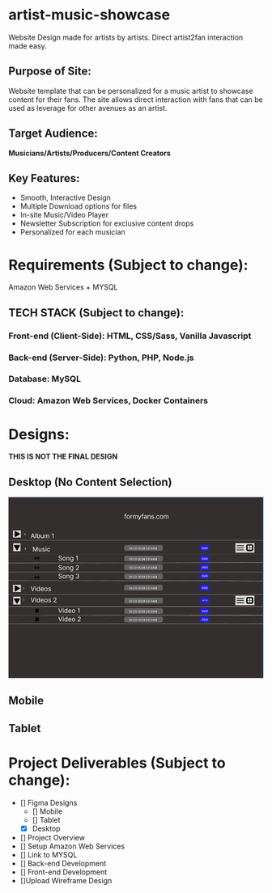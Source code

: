 # artist-music-showcase
Website Design made for artists by artists. Direct artist2fan interaction made easy.

## Purpose of Site:

Website template that can be personalized for a music artist to showcase content for their fans. The site allows direct interaction with fans that can be used as leverage for other avenues as an artist.


## Target Audience: 

**Musicians/Artists/Producers/Content Creators**

## Key Features: 

- Smooth, Interactive Design 
- Multiple Download options for files
- In-site Music/Video Player 
- Newsletter Subscription for exclusive content drops
- Personalized for each musician

# Requirements (Subject to change):

Amazon Web Services + MYSQL


## TECH STACK (Subject to change): 

### Front-end (Client-Side): HTML, CSS/Sass, Vanilla Javascript
### Back-end (Server-Side): Python, PHP, Node.js
### Database: MySQL
### Cloud: Amazon Web Services, Docker Containers

# Designs:
**THIS IS NOT THE FINAL DESIGN** 

## Desktop (No Content Selection)

![Desktop Figma Sketch](./formyfans.PNG)



## Mobile 

## Tablet


# Project Deliverables (Subject to change): 

- [] Figma Designs 
  - [] Mobile
  - [] Tablet 
  - [x] Desktop
- [] Project Overview
- [] Setup Amazon Web Services
- [] Link to MYSQL
- [] Back-end Development 
- [] Front-end Development 
- []Upload Wireframe Design
